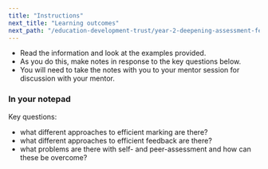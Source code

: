 ```yaml
---
title: "Instructions"
next_title: "Learning outcomes"
next_path: "/education-development-trust/year-2-deepening-assessment-feedback-and-questioning/summer-week-2-ect-learning-outcomes"
---
```


- Read the information and look at the examples provided.
- As you do this, make notes in response to the key questions below.
- You will need to take the notes with you to your mentor session for discussion with your mentor.

### In your notepad

Key questions:

- what different approaches to efficient marking are there?
- what different approaches to efficient feedback are there?
- what problems are there with self- and peer-assessment and how can these
  be overcome?
